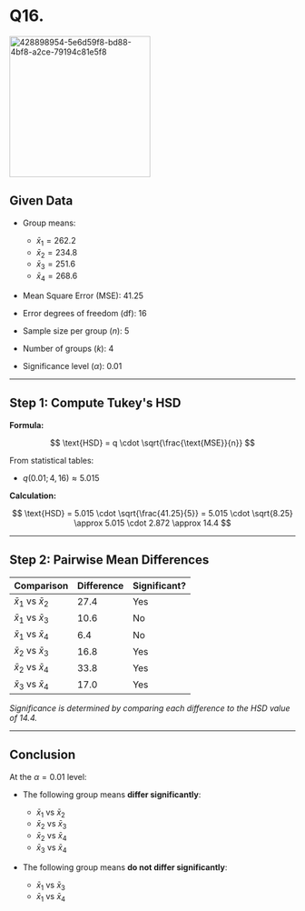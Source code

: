 # Q16.

<img width="248" alt="428898954-5e6d59f8-bd88-4bf8-a2ce-79194c81e5f8" src="https://github.com/user-attachments/assets/2c2444d4-38d2-412a-bc16-04688fb4e3e7" />




## Given Data

- Group means:
  - $\bar{x}_1 = 262.2$  
  - $\bar{x}_2 = 234.8$  
  - $\bar{x}_3 = 251.6$  
  - $\bar{x}_4 = 268.6$  

- Mean Square Error (MSE): 41.25  
- Error degrees of freedom (df): 16  
- Sample size per group ($n$): 5  
- Number of groups ($k$): 4  
- Significance level ($\alpha$): 0.01

---

## Step 1: Compute Tukey's HSD

**Formula:**

$$
\text{HSD} = q \cdot \sqrt{\frac{\text{MSE}}{n}}
$$

From statistical tables:

- $q(0.01; 4, 16) \approx 5.015$

**Calculation:**

$$
\text{HSD} = 5.015 \cdot \sqrt{\frac{41.25}{5}}  
= 5.015 \cdot \sqrt{8.25}  
\approx 5.015 \cdot 2.872  
\approx 14.4
$$

---

## Step 2: Pairwise Mean Differences

| Comparison        | Difference | Significant? |
|-------------------|------------|---------------|
| $\bar{x}_1$ vs $\bar{x}_2$ | 27.4       | Yes           |
| $\bar{x}_1$ vs $\bar{x}_3$ | 10.6       | No            |
| $\bar{x}_1$ vs $\bar{x}_4$ | 6.4        | No            |
| $\bar{x}_2$ vs $\bar{x}_3$ | 16.8       | Yes           |
| $\bar{x}_2$ vs $\bar{x}_4$ | 33.8       | Yes           |
| $\bar{x}_3$ vs $\bar{x}_4$ | 17.0       | Yes           |

*Significance is determined by comparing each difference to the HSD value of 14.4.*

---

## Conclusion

At the $\alpha = 0.01$ level:

- The following group means **differ significantly**:
  - $\bar{x}_1$ vs $\bar{x}_2$  
  - $\bar{x}_2$ vs $\bar{x}_3$  
  - $\bar{x}_2$ vs $\bar{x}_4$  
  - $\bar{x}_3$ vs $\bar{x}_4$

- The following group means **do not differ significantly**:
  - $\bar{x}_1$ vs $\bar{x}_3$  
  - $\bar{x}_1$ vs $\bar{x}_4$
